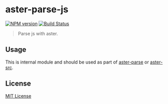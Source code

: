 # aster-parse-js
[![NPM version][npm-image]][npm-url]
[![Build Status][travis-image]][travis-url]

> Parse js with aster.

## Usage

This is internal module and should be used as part of [aster-parse](https://npmjs.org/package/aster-parse) or [aster-src](https://npmjs.org/package/aster-src).

## License

[MIT License](http://en.wikipedia.org/wiki/MIT_License)

[npm-url]: https://npmjs.org/package/aster-parse-js
[npm-image]: https://badge.fury.io/js/aster-parse-js.png

[travis-url]: http://travis-ci.org/asterjs/aster-parse-js
[travis-image]: https://secure.travis-ci.org/asterjs/aster-parse-js.png?branch=master
